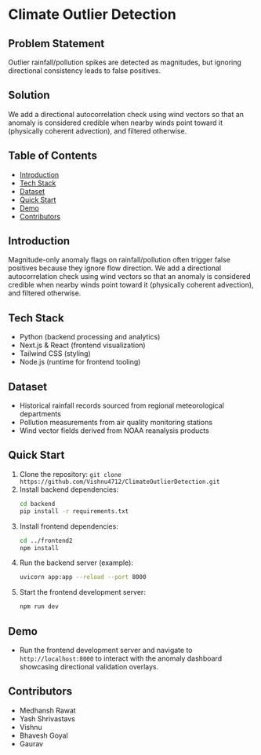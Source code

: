 # Climate Outlier Detection

## Problem Statement
Outlier rainfall/pollution spikes are detected as magnitudes, but ignoring directional consistency leads to false positives.

## Solution
We add a directional autocorrelation check using wind vectors so that an anomaly is considered credible when nearby winds point toward it (physically coherent advection), and filtered otherwise.

## Table of Contents
- [Introduction](#introduction)
- [Tech Stack](#tech-stack)
- [Dataset](#dataset)
- [Quick Start](#quick-start)
- [Demo](#demo)
- [Contributors](#contributors)

## Introduction
Magnitude-only anomaly flags on rainfall/pollution often trigger false positives because they ignore flow direction. We add a directional autocorrelation check using wind vectors so that an anomaly is considered credible when nearby winds point toward it (physically coherent advection), and filtered otherwise.

## Tech Stack
- Python (backend processing and analytics)
- Next.js & React (frontend visualization)
- Tailwind CSS (styling)
- Node.js (runtime for frontend tooling)

## Dataset
- Historical rainfall records sourced from regional meteorological departments
- Pollution measurements from air quality monitoring stations
- Wind vector fields derived from NOAA reanalysis products

## Quick Start
1. Clone the repository: `git clone https://github.com/Vishnu4712/ClimateOutlierDetection.git`
2. Install backend dependencies:
   ```bash
   cd backend
   pip install -r requirements.txt
   ```
3. Install frontend dependencies:
   ```bash
   cd ../frontend2
   npm install
   ```
4. Run the backend server (example):
   ```bash
   uvicorn app:app --reload --port 8000
   ```
5. Start the frontend development server:
   ```bash
   npm run dev
   ```

## Demo
- Run the frontend development server and navigate to `http://localhost:8000` to interact with the anomaly dashboard showcasing directional validation overlays.

## Contributors
- Medhansh Rawat
- Yash Shrivastavs
- Vishnu
- Bhavesh Goyal
- Gaurav
